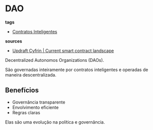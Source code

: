 # DAO
**tags**
- [Contratos Inteligentes](./Contratos_Inteligentes.md)

**sources**
- [Updraft Cyfrin | Current smart contract landscape](https://updraft.cyfrin.io/courses/blockchain-basics/basics/smart-contract-landscape?lesson_format=transcript)

Decentralized Autonomos Organizations (DAOs).

São governadas inteiramente por contratos inteligentes e operadas de maneira descentralizada.

## Benefícios
- Governância transparente
- Envolvimento eficiente
- Regras claras

Elas são uma evolução na política e governância.
